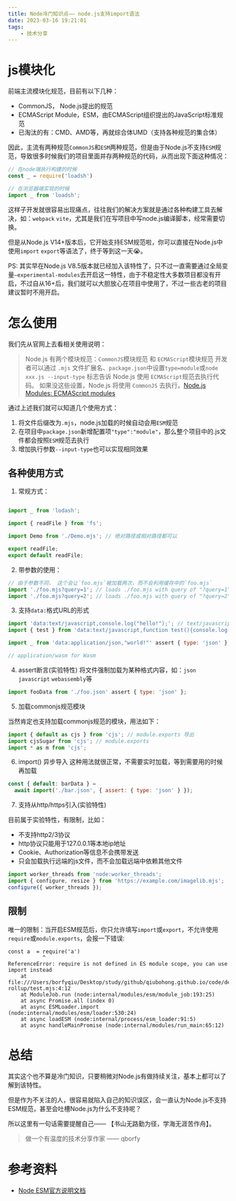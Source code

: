```yaml
---
title: Node冷门知识点—— node.js支持import语法
date: 2023-03-16 19:21:01
tags:
    - 技术分享
---
```


# js模块化

前端主流模块化规范，目前有以下几种：

- CommonJS， Node.js提出的规范
- ECMAScript Module，ESM，由ECMAScript组织提出的JavaScript标准规范
- 已淘汰的有：CMD、AMD等，再就综合体UMD（支持各种规范的集合体）

因此，主流有两种规范`CommonJS`和`ESM`两种规范，但是由于Node.js不支持`ESM`规范，导致很多时候我们的项目里面并存两种规范的代码，从而出现下面这种情况：

```js
// 在node端执行构建的时候
const _ = require('loadsh')

// 在浏览器端实现的时候
import _ from 'loadsh';
```

这样子开发就很容易出现痛点，往往我们的解决方案就是通过各种构建工具去解决，如：`webpack` `vite`，尤其是我们在写项目中写node.js编译脚本，经常需要切换。

但是从Node.js V14+版本后，它开始支持ESM规范啦，你可以直接在Node.js中使用`import` `export`等语法了，终于等到这一天😭。

<!-- more -->
PS: 其实早在Node.js V8.5版本就已经加入该特性了，只不过一直需要通过全局变量`–experimental-modules`去开启这一特性，由于不稳定性大多数项目都没有开启，不过自从16+后，我们就可以大胆放心在项目中使用了，不过一些古老的项目建议暂时不用开启。


# 怎么使用

我们先从官网上去看相关使用说明：

>  Node.js 有两个模块规范：`CommonJS`模块规范 和 `ECMAScript`模块规范 
> 开发者可以通过 `.mjs` 文件扩展名、`package.json`中设置`type=module`或`node xxx.js --input-type` 标志告诉 Node.js 使用 `ECMAScript`规范去执行代码。 如果没这些设置，Node.js 将使用 `CommonJS` 去执行。[Node.js Modules: ECMAScript modules](https://nodejs.org/docs/latest-v16.x/api/esm.html)

通过上述我们就可以知道几个使用方式：

1. 将文件后缀改为`.mjs`，node.js加载的时候自动会用`ESM`规范
2. 在项目中`package.json`新增配置项`"type":"module"`，那么整个项目中的.js文件都会按照`ESM`规范去执行
3. 增加执行参数`--input-type`也可以实现相同效果


## 各种使用方式

1. 常规方式：

```js

import _ from 'lodash';

import { readFile } from 'fs';

import Demo from './Demo.mjs'; // 绝对路径或相对路径都可以

export readFile;
export default readFile;
```

2. 带参数的使用：


```js
// 由于参数不同， 这个会让`foo.mjs`被加载两次，而不会利用缓存中的`foo.mjs`
import './foo.mjs?query=1'; // loads ./foo.mjs with query of "?query=1"
import './foo.mjs?query=2'; // loads ./foo.mjs with query of "?query=2"
```

3. 支持`data:`格式URL的形式

```js
import 'data:text/javascript,console.log("hello!");'; // text/javascript 会将后面的内容当成js模块
import { test } from 'data:text/javascript,function test(){console.log("test")};export {test};'; // 这里我们是不是扩宽思路，直接加载在线js呢？

import _ from 'data:application/json,"world!"' assert { type: 'json' }; // application/json 则是json

// application/wasm for Wasm
```

4. assert断言(实验特性)
将文件强制加载为某种格式内容，如：`json` `javascript` `webassembly`等

```js
import fooData from './foo.json' assert { type: 'json' };
```

5. 加载commonjs规范模块

当然肯定也支持加载commonjs规范的模块，用法如下：
```js
import { default as cjs } from 'cjs'; // module.exports 导出
import cjsSugar from 'cjs'; // module.exports
import * as m from 'cjs';
```

6. import() 异步导入
这种用法就很正常，不需要实时加载，等到需要用的时候再加载
```js
const { default: barData } =
  await import('./bar.json', { assert: { type: 'json' } });

```

7. 支持从http/https引入(实验特性)

目前属于实验特性，有限制，比如：

- 不支持http2/3协议
- http协议只能用于127.0.0.1等本地ip地址
- Cookie、Authorization等信息不会携带发送
- 只会加载执行远端的js文件，而不会加载远端中依赖其他文件

```js
import worker_threads from 'node:worker_threads';
import { configure, resize } from 'https://example.com/imagelib.mjs';
configure({ worker_threads });
```

## 限制

唯一的限制：当开启ESM规范后，你只允许填写`import`或`export`，不允许使用`require`或`module.exports`，会报一下错误:

```shell
const a  = require('a')
           ^
ReferenceError: require is not defined in ES module scope, you can use import instead
    at file:///Users/borfyqiu/Desktop/study/github/qiubohong.github.io/code/demo-rollup/test.mjs:4:12
    at ModuleJob.run (node:internal/modules/esm/module_job:193:25)
    at async Promise.all (index 0)
    at async ESMLoader.import (node:internal/modules/esm/loader:530:24)
    at async loadESM (node:internal/process/esm_loader:91:5)
    at async handleMainPromise (node:internal/modules/run_main:65:12)
```

# 总结
其实这个也不算是冷门知识，只要稍微对Node.js有做持续关注，基本上都可以了解到该特性。

但是作为不关注的人，很容易就陷入自己的知识误区，会一直认为Node.js不支持ESM规范，甚至会吐槽Node.js为什么不支持呢？

所以这里有一句话需要提醒自己—— 【书山无路勤为径，学海无涯苦作舟】。

> 做一个有温度的技术分享作家 —— qborfy

# 参考资料

- [Node ESM官方说明文档](https://nodejs.org/docs/latest-v16.x/api/esm.html)